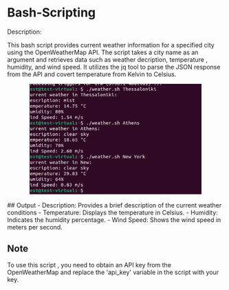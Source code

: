 # Bash-Scripting


Description:

This bash script provides current weather information for a specified city using the OpenWeatherMap API. The script takes a city name as an argument and retrieves data such as weather decription, temperature , humidity, and wind speed. It utilizes the jq tool to parse the JSON response from the API and covert temperature from Kelvin to Celsius. 

<p align="center">
  <img src="https://github.com/chrysostomos997/Bash-Scripting/blob/e75c3232758555e3f13c2ef1daee72edbb7bc277/2024-01-18%2012_00_04-.png" alt="your-image-description" width="400" />
</p>
## Output 
- Description: Provides a brief description of the current weather conditions
- Temperature: Displays the temperature in Celsius.
- Humidity: Indicates the humidity percentage. 
- Wind Speed: Shows the wind speed in meters per second. 

## Note 
To use this script , you need to obtain an API key from the OpenWeatherMap and replace the 'api_key' variable in the script with your key. 

